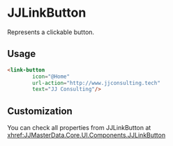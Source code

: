 # JJLinkButton

Represents a clickable button.

## Usage

```html
<link-button 
        icon="@Home" 
        url-action="http://www.jjconsulting.tech"
        text="JJ Consulting"/>
```

## Customization

You can check all properties from JJLinkButton at <xhref:JJMasterData.Core.UI.Components.JJLinkButton>
